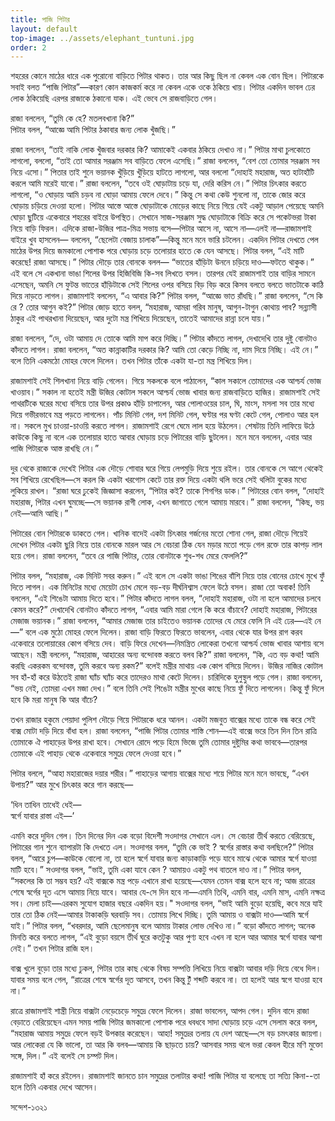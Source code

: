 ```yaml
---
title: পাজি পিটার
layout: default
top-image: ../assets/elephant_tuntuni.jpg
order: 2
---
```

শহরের কোনে মাঠের ধারে এক পুরোনো বাড়িতে পিটার থাকত। তার আর কিছু ছিল না কেবল এক বোন ছিল। পিটারকে সবাই বলত “পাজি পিটার”—কারণ কোন কাজকর্ম করে না কেবল একে ওকে ঠকিয়ে খায়। পিটার একদিন ভাবল ঢের লোক ঠকিয়েছি এরপর রাজাকে ঠকানো যাক।  এই ভেবে সে রাজবাড়িতে গেল।

রাজা বললেন, “তুমি কে হে? মতলবখানা কি?”    
পিটার বলল, “আজ্ঞে আমি পিটার ঠকাবার জন্য লোক খুঁজছি।”  

রাজা বললেন, “তাই নাকি লোক খুঁজবার দরকার কি? আমাকেই একবার ঠকিয়ে দেখাও না।” পিটার মাথা চুলকোতে লাগলো, বললো, “তাই তো আমার সরঞ্জাম সব বাড়িতে ফেলে এসেছি।” রাজা বললেন, “বেশ তো তোমার সরঞ্জাম সব নিয়ে এসো।” পিতার তাই শুনে ভয়ানক খুঁড়িয়ে খুঁড়িয়ে হাটতে লাগলো, আর বললো “দোহাই মহারাজ, অত হাটাহাঁটি করলে আমি মরেই যাবো।” রাজা বললেন, “তবে ওই ঘোড়াটায় চড়ে যা, দেরি করিস নে।” পিটার চিৎকার করতে লাগলো, “ও ঘোড়ায় আমি চড়ব না ঘোড়া আমায় ফেলে দেবে।” কিন্তু সে কথা কেউ শুনলো না, তাকে জোর করে ঘোড়ায় চড়িয়ে দেওয়া হলো। পিটার আস্তে আস্তে ঘোড়াটাকে মোড়ের কাছে নিয়ে গিয়ে যেই একটু আড়াল পেয়েছে অমনি ঘোড়া ছুটিয়ে একেবারে শহরের বাইরে উপস্থিত। সেখানে সাজ-সরঞ্জাম সুদ্ধ ঘোড়াটাকে বিক্রি করে সে পকেটভরা টাকা নিয়ে বাড়ি ফিরল। এদিকে রাজা-উজির পাত্র-মিত্র সভায় বসে—পিটার আসে না, আসে না—এলই না—রাজামশাই বাইরে খুব হাসলেন— বললেন, “ছেলেটা বেজায় চালাক”—কিন্তু মনে মনে ভারি চটলেন। একদিন পিটার দেখতে পেল মাঠের উপর দিয়ে জমকালাে পােশাক পরে ঘােড়ায় চড়ে তলােয়ার হাতে কে যেন আসছে। পিটার বলল, “এই মাটি করেছে! রাজা আসছে।” পিটার দৌড়ে তার বােনকে বলল— “ভাতের হাঁড়িটা উননে চড়িয়ে দাও—ফটতে থাকুক।” এই বলে সে একখানা ভাঙা শিলের উপর হিজিবিজি কি-সব লিখতে বসল। তারপর যেই রাজামশাই তার বাড়ির সামনে এসেছেন, অমনি সে ফুটন্ত ভাতের হাঁড়িটাকে সেই শিলের ওপর বসিয়ে বিড় বিড় করে কিসব বলতে বলতে ভাতটাকে কাঠি দিয়ে নাড়তে লাগল। রাজামশাই বললেন, “এ আবার কি?” পিটার বলল, “আজ্ঞে ভাত রাঁধছি।” রাজা বললেন, “সে কি রে ? তাের আগুন কই?” পিটার জোড় হাতে বলল, “মহারাজ, আমরা গরিব মানুষ, আগুন-টাগুন কোথায় পাব? সন্ন্যাসী ঠাকুর এই পাথরখানা দিয়েছেন, আর দুটো মন্ত্র শিখিয়ে দিয়েছেন, তাতেই আমাদের রান্না চলে যায়।” 

রাজা বললেন, “দে, ওটা আমায় দে তােকে আমি মাপ করে দিচ্ছি।” পিটার কাঁদতে লাগল, দেখাদেখি তার দুষ্টু বােনটাও কাঁদতে লাগল। রাজা বললেন, “অত কান্নাকাটির দরকার কি? আমি তাে কেড়ে নিচ্ছি না, দাম দিয়ে নিচ্ছি। এই নে।” বলে তিনি একমঠো মােহর ফেলে দিলেন। তখন পিটার তাঁকে একটা যা-তা মন্ত্র শিখিয়ে দিল।

রাজামশাই সেই শিলখানা নিয়ে বাড়ি গেলেন। গিয়ে সকলকে বলে পাঠালেন, “কাল সকালে তােমাদের এক আশ্চর্য ভােজ খাওয়াব।” সকাল না হতেই মন্ত্রী উজির কোটাল সকলে আশ্চর্য ভােজ খাবার জন্য রাজবাড়িতে হাজির। রাজামশাই সেই পাথরটিকে ঘরের মধ্যে বসিয়ে তার উপর প্রকাণ্ড হাঁড়ি চাপালেন, আর পােলাওয়ের চাল, ঘি, মাংস, মসলা সব তার মধ্যে দিয়ে গভীরভাবে মন্ত্র পড়তে লাগলেন। পাঁচ মিনিট গেল, দশ মিনিট গেল, ঘণ্টার পর ঘণ্টা কেটে গেল, পােলাও আর হল না। সকলে মুখ চাওয়া-চাওয়ি করতে লাগল। রাজামশাই রেগে ঘেমে লাল হয়ে উঠলেন। শেষটায় তিনি লাফিয়ে উঠে কাউকে কিছু না বলে এক তলােয়ার হাতে আবার ঘােড়ায় চড়ে পিটারের বাড়ি ছুটলেন। মনে মনে বললেন, এবার আর পাজি পিটারকে আস্ত রাখছি নে।”

দুর থেকে রাজাকে দেখেই পিটার এক দৌড়ে শােবার ঘরে গিয়ে লেপমুড়ি দিয়ে শুয়ে রইল। তার বােনকে সে আগে থেকেই সব শিখিয়ে রেখেছিল—সে করল কি একটা খরগােস কেটে তার রক্ত দিয়ে একটা থলি ভরে সেই থলিটা বুকের মধ্যে লুকিয়ে রাখল।
“রাজা ঘরে ঢুকেই জিজ্ঞাসা করলেন, “পিটার কই? তাকে শিগগির ডাক।” পিটারের বােন বলল, “দোহাই মহারাজ, পিটার এখন ঘুমচ্ছে—সে ভয়ানক রাগী লােক, এখন জাগাতে গেলে আমায় মারবে।” রাজা বললেন, “কিছ, ভয় নেই—আমি আছি।”

পিটারের বােন পিটারকে ডাকতে গেল। খানিক বাদেই একটা চিৎকার গর্জনের মতাে শােনা গেল, রাজা দৌড়ে গিয়েই দেখেন পিটার একটা ছুরি নিয়ে তার বােনকে মারল আর সে বেচারা ঠিক যেন মড়ার মতাে পড়ে গেল রক্তে তার কাপড় লাল হয়ে গেল। রাজা বললেন, “তবে রে পাজি পিটার, তাের বােনটাকে শুধ-শধ মেরে ফেললি?”

পিটার বলল, “মহারাজ, এক মিনিট সবর করুন।” এই বলে সে একটা ভাঙা শিঙের বাঁশি নিয়ে তার বােনের চোখে মুখে ফুঁ দিতে লাগল। এক মিনিটের মধ্যে মেয়েটা চোখ মেলে বড়-বড় দীর্ঘনিশ্বাস ফেলে উঠে বসল। রাজা তাে অবাক! তিনি বললেন, “এই শিঙেটা আমায় দিতে হবে।” পিটার কাঁদতে লাগল বলল, “দোহাই মহারাজ, ওটা না হলে আমাদের চলবে কেমন করে?” দেখাদেখি বােনটাও কাঁদতে লাগল, “এবার আমি মারা গেলে কি করে বাঁচাবে? দোহাই মহারাজ, পিটারের মেজাজ ভয়ানক।” রাজা বললেন, “আমার মেজাজ তার চাইতেও ভয়ানক তােদের
যে মেরে ফেলি নি এই ঢের—এই নে—” বলে এক মুঠো মােহর ফেলে দিলেন।
রাজা বাড়ি ফিরতে ফিরতে ভাবলেন, এবার থেকে যার উপর রাগ করব একেবারে তলােয়ারের কোপ বসিয়ে দেব। বাড়ি ফিরে দেখেন—নিমন্ত্রিত লােকেরা তখনাে আশ্চর্য ভােজ খাবার আশায় বসে আছেন। মন্ত্রী বললেন, “মহারাজ, আহারের অন্য বন্দোবস্ত করতে বলব কি?” রাজা বললেন, “কি, এত বড় কথা! আমি করছি একরকম বন্দোবস্ত, তুমি করবে অন্য রকম?” বলেই মন্ত্রীর মাথায় এক কোপ বসিয়ে দিলেন। উজির নাজির কোটাল সব হাঁ-হাঁ করে উঠতেই রাজা ঘ্যাঁচ ঘ্যাঁচ করে তাদেরও মাথা কেটে দিলেন। চারিদিকে হুলুস্থুল পড়ে গেল। রাজা বললেন, “ভয় নেই, তােমরা এখন মজা দেখ।” বলে তিনি সেই শিঙেটা মন্ত্রীর মুখের কাছে নিয়ে ফুঁ দিতে লাগলেন। কিন্তু ফুঁ দিলে হবে কি মরা মানুষ কি আর বাঁচে?

তখন রাজার হকুমে পেয়াদা পুলিশ দৌড়ে গিয়ে পিটারকে ধরে আনল। একটা মজবুত বাক্সের মধ্যে তাকে বন্ধ করে সেই বাক্স মােটা দড়ি দিয়ে বাঁধা হল। রাজা বললেন, “পাজি পিটার তােমার শাস্তি শােন—এই বাক্সে ভরে তিন দিন তিন রাত্রি তােমাকে ঐ পাহাড়ের উপর রাখা হবে। সেখানে রােদে পড়ে হিমে ভিজে তুমি তোমার দুষ্টুমির কথা ভাববে—তারপর তােমাকে এই পাহাড় থেকে একেবারে সমুদ্রে ফেলে দেওয়া হবে।”

পিটার বললে, “আহা মহারাজের দয়ার শরীর।” পাহাড়ের আগায় বাক্সের মধ্যে শয়ে পিটার মনে মনে ভাবছে, “এখন উপায়?” আর মুখে চিৎকার করে গান করছে—

‘ধিন তাধিন তাধেই ধেই—    
স্বর্গে যাবার রাস্তা এই—’

এমনি করে দুদিন গেল। তিন দিনের দিন এক বড়াে বিদেশী সওদাগর সেখানে এল। সে বেচারা তীর্থ করতে বেরিয়েছে, পিটারের গান শুনে ব্যাপারটা কি দেখতে এল। সওদাগর বলল, “তুমি কে ভাই ? স্বর্গের রাস্তার কথা বলছিলে?” পিটার বলল, “আরে চুপ—কাউকে বােলাে না, তা হলে স্বর্গে যাবার জন্য কাড়াকাড়ি পড়ে যাবে মাঝে থেকে আমার স্বর্গে যাওয়া মাটি হবে।” সওদাগর বলল, “ভাই, তুমি একা যাবে কেন ? আমায়ও একটু পথ বাতলে দাও না।” পিটার বলল, “সকলের কি তা সম্ভব হয়? এই বাক্সকে মন্ত্র পড়ে এখানে রাখা হয়েছে—যেমন তেমন বাক্স হলে হবে না; আজ রাত্রের শেষে স্বর্গের দূত এসে আমায় নিয়ে যাবে। আবার যে-সে দিন হবে না—এমনি তিথি, এমনি বার, এমনি মাস, এমনি নক্ষত্র সব। মেলা চাই—এরকম সুযােগ হাজার বছরে একদিন হয়।" সওদাগর বলল, “ভাই আমি বুড়াে হয়েছি, কবে মরে যাই তার তাে ঠিক নেই—আমার টাকাকড়ি ঘরবাড়ি সব। তােমায় লিখে দিচ্ছি। তুমি আমায় ও বাক্সটা দাও—আমি স্বর্গে যাই।” পিটার বলল, “খবরদার, আমি ছেলেমানুষ বলে আমায় টাকার লােভ দেখিও না।” বড়াে কাঁদতে লাগল; অনেক মিনতি করে বলতে লাগল, “এই বুড়াে বয়সে তীর্থ ঘুরে কতটুকু আর পুণ্য হবে এখন না হলে আর আমার স্বর্গে যাবার আশা নেই।” তখন পিটার রাজি হল।

বাক্স খুলে বুড়াে তার মধ্যে ঢুকল, পিটার তার কাছ থেকে বিষয় সম্পত্তি লিখিয়ে নিয়ে বাক্সটা আবার দড়ি দিয়ে বেধে দিল। যাবার সময় বলে গেল, “রাত্রের শেষে স্বর্গের দূত আসবে, তখন কিন্তু টুঁ শব্দটি করবে না। তা হলেই আর স্বগে যাওয়া হবে না।”

রাত্রে রাজামশাই শান্ত্রী নিয়ে বাক্সটা নেড়েচেড়ে সমুদ্রে ফেলে দিলেন। রাজা ভাবলেন, আপদ গেল। দুদিন বাদে রাজা বেড়াতে বেরিয়েছেন এমন সময় পাজি পিটার জমকালাে পােশাক পরে ধবধবে সাদা ঘােড়ায় চড়ে এসে সেলাম করে বলল, “মহারাজ আমায় সমুদ্রে ফেলে বড়ই উপকার করেছেন। আহা! সমুদ্রের তলায় যে দেশ আছে—সে বড় চমৎকার জায়গা। আর লােকেরা যে কি ভালাে, তা আর কি বলব—আমায় কি ছাড়তে চায়? আসবার সময় থলে ভরা কেবল হীরে মণি মুক্তো সঙ্গে, দিল।” এই বলেই সে চম্পট দিল।

রাজামশাই হাঁ করে রইলেন। রাজামশাই জানতে চান সমুদ্রের তলাটার কথা! পাজি পিটার যা বলেছে তা সত্যি কিনা--তা হলে তিনি একবার দেখে আসেন।

সন্দেশ-১৩২১
